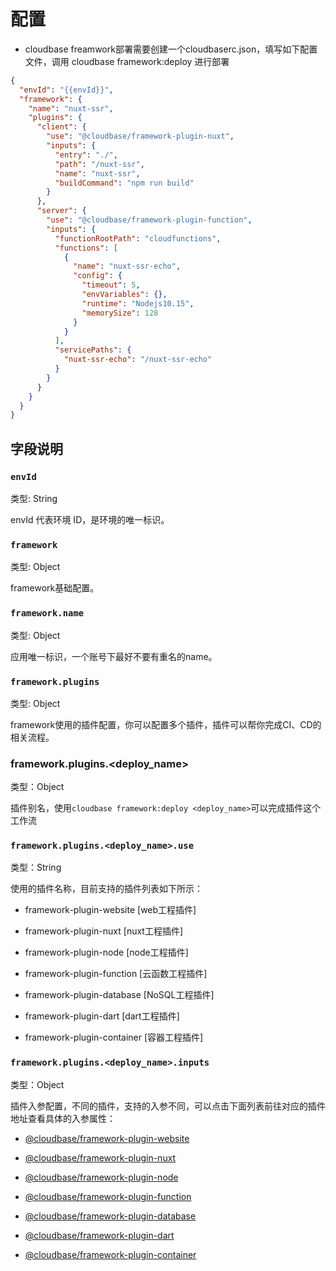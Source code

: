# 配置

- cloudbase freamwork部署需要创建一个cloudbaserc.json，填写如下配置文件，调用 cloudbase framework:deploy 进行部署

``` json
{
  "envId": "{{envId}}",
  "framework": {
    "name": "nuxt-ssr",
    "plugins": {
      "client": {
        "use": "@cloudbase/framework-plugin-nuxt",
        "inputs": {
          "entry": "./",
          "path": "/nuxt-ssr",
          "name": "nuxt-ssr",
          "buildCommand": "npm run build"
        }
      },
      "server": {
        "use": "@cloudbase/framework-plugin-function",
        "inputs": {
          "functionRootPath": "cloudfunctions",
          "functions": [
            {
              "name": "nuxt-ssr-echo",
              "config": {
                "timeout": 5,
                "envVariables": {},
                "runtime": "Nodejs10.15",
                "memorySize": 128
              }
            }
          ],
          "servicePaths": {
            "nuxt-ssr-echo": "/nuxt-ssr-echo"
          }
        }
      }
    }
  }
}
```

## 字段说明

### `envId`

类型: String

envId 代表环境 ID，是环境的唯一标识。

### `framework`

类型: Object

framework基础配置。

### `framework.name`

类型: Object

应用唯一标识，一个账号下最好不要有重名的name。

### `framework.plugins`

类型: Object

framework使用的插件配置，你可以配置多个插件，插件可以帮你完成CI、CD的相关流程。

### framework.plugins.<deploy_name>

类型：Object

插件别名，使用`cloudbase framework:deploy <deploy_name>`可以完成插件这个工作流

### `framework.plugins.<deploy_name>.use`

类型：String

使用的插件名称，目前支持的插件列表如下所示：

- framework-plugin-website [web工程插件]

- framework-plugin-nuxt [nuxt工程插件]

- framework-plugin-node [node工程插件]

- framework-plugin-function [云函数工程插件]

- framework-plugin-database [NoSQL工程插件]

- framework-plugin-dart [dart工程插件]

- framework-plugin-container [容器工程插件]

### `framework.plugins.<deploy_name>.inputs`

类型：Object

插件入参配置，不同的插件，支持的入参不同，可以点击下面列表前往对应的插件地址查看具体的入参属性：

- [@cloudbase/framework-plugin-website](https://github.com/TencentCloudBase/cloudbase-framework/tree/master/packages/framework-plugin-website)

- [@cloudbase/framework-plugin-nuxt](https://github.com/TencentCloudBase/cloudbase-framework/tree/master/packages/framework-plugin-nuxt)

- [@cloudbase/framework-plugin-node](https://github.com/TencentCloudBase/cloudbase-framework/tree/master/packages/framework-plugin-node)

- [@cloudbase/framework-plugin-function](https://github.com/TencentCloudBase/cloudbase-framework/tree/master/packages/framework-plugin-function)

- [@cloudbase/framework-plugin-database](https://github.com/TencentCloudBase/cloudbase-framework/tree/master/packages/framework-plugin-database)

- [@cloudbase/framework-plugin-dart](https://github.com/TencentCloudBase/cloudbase-framework/tree/master/packages/framework-plugin-dart)

- [@cloudbase/framework-plugin-container](https://github.com/TencentCloudBase/cloudbase-framework/tree/master/packages/framework-plugin-container)
